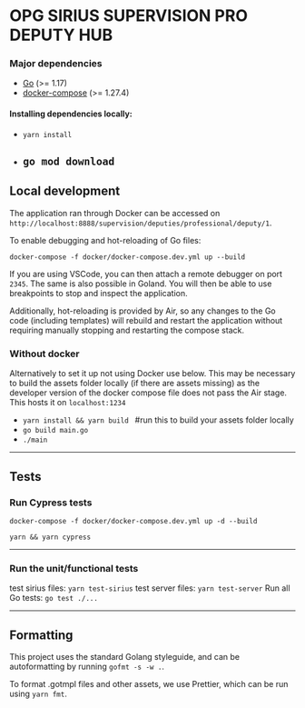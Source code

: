 # OPG SIRIUS SUPERVISION PRO DEPUTY HUB

### Major dependencies

-   [Go](https://golang.org/) (>= 1.17)
-   [docker-compose](https://docs.docker.com/compose/install/) (>= 1.27.4)

#### Installing dependencies locally:

-   `yarn install`
-   ## `go mod download`

## Local development

The application ran through Docker can be accessed on `http://localhost:8888/supervision/deputies/professional/deputy/1`.

To enable debugging and hot-reloading of Go files:

`docker-compose -f docker/docker-compose.dev.yml up --build`

If you are using VSCode, you can then attach a remote debugger on port `2345`. The same is also possible in Goland.
You will then be able to use breakpoints to stop and inspect the application.

Additionally, hot-reloading is provided by Air, so any changes to the Go code (including templates)
will rebuild and restart the application without requiring manually stopping and restarting the compose stack.

### Without docker

Alternatively to set it up not using Docker use below. This may be necessary to build the assets folder locally (if
there are assets missing) as the developer version of the docker compose file does not pass the Air stage. This hosts it on `localhost:1234`

-   `yarn install && yarn build ` #run this to build your assets folder locally
-   `go build main.go `
-   `./main `

---

## Tests

### Run Cypress tests

`docker-compose -f docker/docker-compose.dev.yml up -d --build `

`yarn && yarn cypress `

---

### Run the unit/functional tests

test sirius files: `yarn test-sirius`
test server files: `yarn test-server`
Run all Go tests: `go test ./...`

---

## Formatting

This project uses the standard Golang styleguide, and can be autoformatting by running `gofmt -s -w .`.

To format .gotmpl files and other assets, we use Prettier, which can be run using `yarn fmt`.
